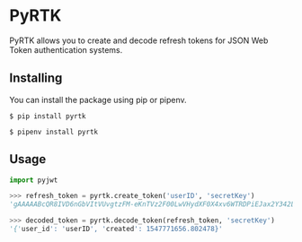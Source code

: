 # PyRTK

PyRTK allows you to create and decode refresh tokens for JSON Web Token authentication systems.


## Installing
You can install the package using pip or pipenv.

```
$ pip install pyrtk

$ pipenv install pyrtk
```

## Usage

```python
import pyjwt

>>> refresh_token = pyrtk.create_token('userID', 'secretKey')
'gAAAAABcQR8IVD6nGbVItVUvgtzFM-eKnTVz2F00LwVHydXF0X4xv6WTRDPiEJax2Y342LTPxu2sWD6t83CyZFHY0g_-etcC_6g7JzzJ4IeWyL7MCHGvEWkPxEKETRCoYcnpJfM9MsxmfR5LDLArz3IYcnh85PC2sA=='

>>> decoded_token = pyrtk.decode_token(refresh_token, 'secretKey')
'{'user_id': 'userID', 'created': 1547771656.802478}'

```
